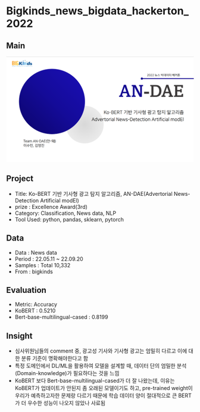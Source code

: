 # Bigkinds_news_bigdata_hackerton_2022

## Main
<img src="https://github.com/christopher9509/advertise_news_detect_bigkinds/blob/main/plot/main.png" alt="drawing" width="900"/>


## Project
- Title: Ko-BERT 기반 기사형 광고 탐지 알고리즘, AN-DAE(Advertorial News-Detection Artificial modEl)
- prize : Excellence Award(3rd)
- Category: Classification, News data, NLP
- Tool Used: python, pandas, sklearn, pytorch

## Data
- Data : News data
- Period :  22.05.11 ~ 22.09.20
- Samples : Total 10,332
- From : bigkinds

## Evaluation
- Metric: Accuracy
- KoBERT : 0.5210
- Bert-base-multilingual-cased : 0.8199

## Insight
- 심사위원님들의 comment 중, 광고성 기사와 기사형 광고는 엄밀히 다르고 이에 대한 분류 기준이 명확해야한다고 함
- 특정 도메인에서 DL/ML을 활용하여 모델을 설계할 때, 데이터 단의 엄밀한 분석(Domain-knowledge)가 필요하다는 것을 느낌
- KoBERT 보다 Bert-base-multilingual-cased가 더 잘 나왔는데, 이유는 KoBERT가 업데이트가 안된지 좀 오래된 모델이기도 하고, pre-trained weight이 우리가 예측하고자한 문제랑 다르기 때문에 학습 데이터 양이 절대적으로 큰 BERT가 더 우수한 성능이 나오지 않았나 사료됨 
